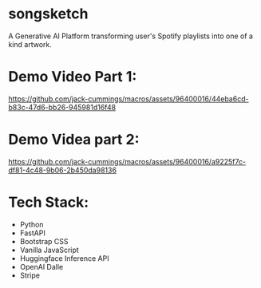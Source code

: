 # songsketch
A Generative AI Platform transforming user's Spotify playlists into one of a kind artwork.

# Demo Video Part 1:
https://github.com/jack-cummings/macros/assets/96400016/44eba6cd-b83c-47d6-bb26-945981d16f48

# Demo Videa part 2:
https://github.com/jack-cummings/macros/assets/96400016/a9225f7c-df81-4c48-9b06-2b450da98136

# Tech Stack:
- Python
- FastAPI
- Bootstrap CSS
- Vanilla JavaScript
- Huggingface Inference API
- OpenAI Dalle
- Stripe

